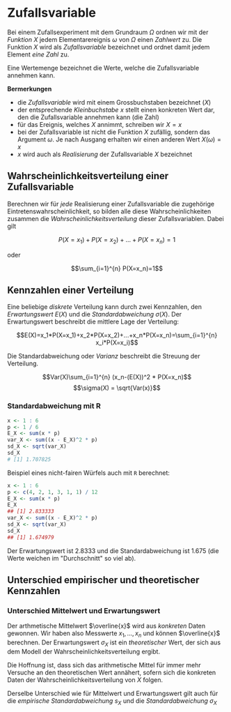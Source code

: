 # Zufallsvariable

Bei einem Zufallsexperiment mit dem Grundraum $\Omega$ ordnen wir mit der *Funktion* $X$ jedem Elementarereignis $\omega$ von $\Omega$ einen *Zahlwert* zu. Die Funktion $X$ wird als *Zufallsvariable* bezeichnet und ordnet damit jedem Element *eine Zahl* zu.

Eine Wertemenge bezeichnet die Werte, welche die Zufallsvariable annehmen kann.

**Bermerkungen**

* die *Zufallsvariable* wird mit einem Grossbuchstaben bezeichnet ($X$)
* der entsprechende *Kleinbuchstabe* $x$ stellt einen konkreten Wert dar, den die Zufallsvariable annehmen kann (die Zahl)
* für das Ereignis, welches $X$ annimmt, schreiben wir $X=x$
* bei der Zufallsvariable ist nicht die Funktion $X$ zufällig, sondern das Argument $\omega$. Je nach Ausgang erhalten wir einen anderen Wert $X(\omega)=x$
* $x$ wird auch als *Realisierung* der Zufallsvariable $X$ bezeichnet

## Wahrscheinlichkeitsverteilung einer Zufallsvariable

Berechnen wir für *jede* Realisierung einer Zufallsvariable die zugehörige Eintretenswahrscheinlichkeit, so bilden alle diese Wahrscheinlichkeiten zusammen die *Wahrscheinlichkeitsverteilung* dieser Zufallsvariablen. Dabei gilt

$$P(X=x_1)+P(X=x_2)+...+P(X=x_n)=1 $$

oder

$$\sum_{i=1}^{n} P(X=x_n)=1$$

## Kennzahlen einer Verteilung

Eine beliebige *diskrete* Verteilung kann durch zwei Kennzahlen, den *Erwartungswert* $E(X)$ und die *Standardabweichung* $\sigma(X)$. Der Erwartungswert beschreibt die mittlere Lage der Verteilung:

$$E(X)=x_1*P(X=x_1)+x_2*P(X=x_2)+...+x_n*P(X=x_n)=\sum_{i=1}^{n} x_i*P(X=x_i)$$

Die Standardabweichung oder *Varianz* beschreibt die Streuung der Verteilung.

$$Var(X)\sum_{i=1}^{n} (x_n-(E(X))^2 * P(X=x_n)$$
$$\sigma(X) = \sqrt{Var(x)}$$

### Standardabweichung mit R

```{.r .numberLines}
x <- 1 : 6
p <- 1 / 6
E_X <- sum(x * p)
var_X <- sum((x - E_X)^2 * p)
sd_X <- sqrt(var_X)
sd_X
# [1] 1.707825
```

Beispiel eines nicht-fairen Würfels auch mit `R` berechnet:

```{.r .numberLines}
x <- 1 : 6
p <- c(4, 2, 1, 3, 1, 1) / 12
E_X <- sum(x * p)
E_X
## [1] 2.833333
var_X <- sum((x - E_X)^2 * p)
sd_X <- sqrt(var_X)
sd_X
## [1] 1.674979
```

Der Erwartungswert ist 2.8333 und die Standardabweichung ist 1.675 (die Werte weichen im "Durchschnitt" so viel ab).

## Unterschied empirischer und theoretischer Kennzahlen

### Unterschied Mittelwert und Erwartungswert

Der arthmetische Mittelwert $\overline{x}$ wird aus *konkreten* Daten gewonnen. Wir haben also Messwerte $x_1,...,x_n$ und können $\overline{x}$ berechnen. Der Erwartungswert $\sigma_{X}$ ist ein *theoretischer* Wert, der sich aus dem Modell der Wahrscheinlichkeitsverteilung ergibt.

Die Hoffnung ist, dass sich das arithmetische Mittel für immer mehr Versuche an den theoretischen Wert annähert, sofern sich die konkreten Daten der Wahrscheinlichkeitsverteilung von $X$ folgen.

Derselbe Unterschied wie für Mittelwert und Erwartungswert gilt auch für die *empirische Standardabweichung* $s_X$ und die *Standardabweichung* $\sigma_X$
